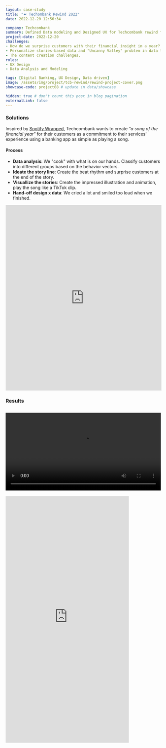 ```yaml
---
layout: case-study
title: "⏪ Techombank Rewind 2022"
date: 2022-12-20 12:56:34

company: Techcombank
summary: Defined Data modeling and Designed UX for Techcombank rewind feature-based data insights ⏪ Rewind 2022, tell customers about their financial life in a year.
project-date: 2022-12-20
challenges:
- How do we surprise customers with their financial insight in a year? Tell meaningful stories to make them proud, more emotional, and helpful insights.
- Personalize stories-based data and "Uncanny Valley" problem in data telling.
- The content creation challenges.
roles:
- UX Design
- Data Analysis and Modeling

tags: [Digital Banking, UX Design, Data driven]
image: /assets/img/project/tcb-rewind/rewind-project-cover.png
showcase-code: project08 # update in data/showcase

hidden: true # don't count this post in blog pagination
externalLink: false
---
```


### Solutions

Inspired by [Spotify Wrapped](https://www.spotify.com/us/wrapped/), Techcombank wants to create *"a song of the financial year"* for their customers as a commitment to their services' experience using a banking app as simple as playing a song.

#### Process
- **Data analysis**: We "cook" with what is on our hands. Classify customers into different groups based on the behavior vectors.
- **Ideate the story line**: Create the beat rhythm and surprise customers at the end of the story.
- **Visuallize the stories**: Create the impressed illustration and animation, play the song like a TikTok clip.
- **Hand-off design x data**: We cried a lot and smiled too loud when we finished.

<iframe style="border: 1px solid rgba(0, 0, 0, 0.1);" width="100%" height="600" src="https://www.figma.com/embed?embed_host=share&url=https%3A%2F%2Fwww.figma.com%2Fproto%2FDjDve72il2TTbC6zzMEMUU%2FTechcombank-Rewind-2022%3Ftype%3Ddesign%26node-id%3D1-4%26t%3DIvB3RD1e63U5tVkB-1%26scaling%3Dcontain%26page-id%3D0%253A1%26starting-point-node-id%3D1%253A4%26mode%3Ddesign" allowfullscreen></iframe>

### Results

<video src="/assets/img/project/tcb-rewind/rewind-mock.mp4" width="100%" style ="margin: auto; background-color: white" controls autoplay loop></video>
---
<iframe src="https://www.facebook.com/plugins/post.php?href=https%3A%2F%2Fwww.facebook.com%2Fbeatvn.network%2Fposts%2Fpfbid02hkYyAa6veX8DBUetN21zNiGHPdr9ftJebKGXxDUnmpyy9RrpMBHJHppm8mAj3Zq6l&show_text=true&width=500" width="400" height="800" style="border:none;overflow:hidden" scrolling="no" frameborder="0" allowfullscreen="true" allow="autoplay; clipboard-write; encrypted-media; picture-in-picture; web-share"></iframe>